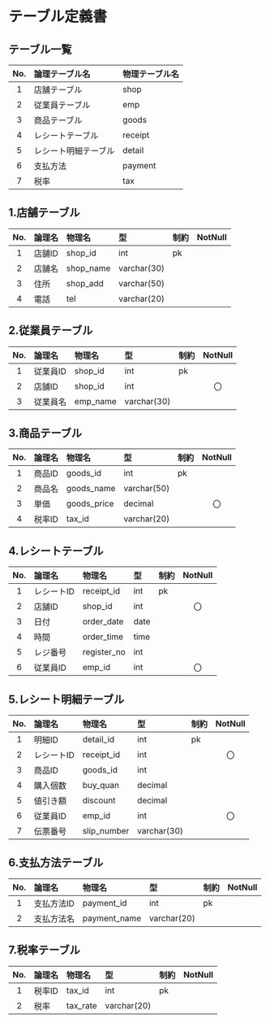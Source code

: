 # テーブル定義書

## テーブル一覧

|No.|論理テーブル名|物理テーブル名|
|:--:|:--|:--|
|1|店舗テーブル|shop|
|2|従業員テーブル|emp|
|3|商品テーブル|goods|
|4|レシートテーブル|receipt|
|5|レシート明細テーブル|detail|
|6|支払方法|payment|
|7|税率|tax|

## 1.店舗テーブル
|No.|論理名|物理名|型|制約|NotNull|
|:--:|:--|:--|:--|:--|:--|
|1|店舗ID|shop_id|int|pk||
|2|店舗名|shop_name|varchar(30)||
|3|住所|shop_add|varchar(50)||
|4|電話|tel|varchar(20)||

## 2.従業員テーブル
|No.|論理名|物理名|型|制約|NotNull|
|:--:|:--|:--|:--|:--|:--:|
|1|従業員ID|shop_id|int|pk||
|2|店舗ID|shop_id|int||〇|
|3|従業員名|emp_name|varchar(30)|

## 3.商品テーブル
|No.|論理名|物理名|型|制約|NotNull|
|:--:|:--|:--|:--|:--|:--:|
|1|商品ID|goods_id|int|pk||
|2|商品名|goods_name|varchar(50)|
|3|単価|goods_price|decimal||〇|
|4|税率ID|tax_id|varchar(20)||

## 4.レシートテーブル
|No.|論理名|物理名|型|制約|NotNull|
|:--:|:--|:--|:--|:--|:--:|
|1|レシートID|receipt_id|int|pk|
|2|店舗ID|shop_id|int||〇|
|3|日付|order_date|date|
|4|時間|order_time|time|
|5|レジ番号|register_no|int|
|6|従業員ID|emp_id|int||〇|

## 5.レシート明細テーブル
|No.|論理名|物理名|型|制約|NotNull|
|:--:|:--|:--|:--|:--|:--:|
|1|明細ID|detail_id|int|pk|
|2|レシートID|receipt_id|int||〇|
|3|商品ID|goods_id|int|
|4|購入個数|buy_quan|decimal|
|5|値引き額|discount|decimal|
|6|従業員ID|emp_id|int||〇|
|7|伝票番号|slip_number|varchar(30)|

## 6.支払方法テーブル
|No.|論理名|物理名|型|制約|NotNull|
|:--:|:--|:--|:--|:--|:--:|
|1|支払方法ID|payment_id|int|pk|
|2|支払方法名|payment_name|varchar(20)||

## 7.税率テーブル
|No.|論理名|物理名|型|制約|NotNull|
|:--:|:--|:--|:--|:--|:--:|
|1|税率ID|tax_id|int|pk|
|2|税率|tax_rate|varchar(20)||